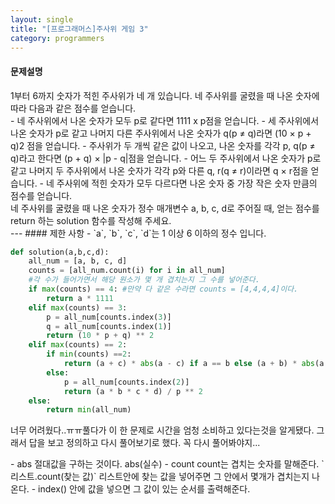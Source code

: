 ```yaml
---
layout: single
title: "[프로그래머스]주사위 게임 3"
category: programmers
---
```

#### 문제설명
<div class = "notice" markdown = "1">
1부터 6까지 숫자가 적힌 주사위가 네 개 있습니다. 네 주사위를 굴렸을 때 나온 숫자에 따라 다음과 같은 점수를 얻습니다.<br/>
- 네 주사위에서 나온 숫자가 모두 p로 같다면 1111 x p점을 얻습니다.
- 세 주사위에서 나온 숫자가 p로 같고 나머지 다른 주사위에서 나온 숫자가 q(p ≠ q)라면 (10 × p + q)2 점을 얻습니다.
- 주사위가 두 개씩 같은 값이 나오고, 나온 숫자를 각각 p, q(p ≠ q)라고 한다면 (p + q) × |p - q|점을 얻습니다.
- 어느 두 주사위에서 나온 숫자가 p로 같고 나머지 두 주사위에서 나온 숫자가 각각 p와 다른 q, r(q ≠ r)이라면 q × r점을 얻습니다.
- 네 주사위에 적힌 숫자가 모두 다르다면 나온 숫자 중 가장 작은 숫자 만큼의 점수를 얻습니다. <br/>네 주사위를 굴렸을 때 나온 숫자가 정수 매개변수 a, b, c, d로 주어질 때, 얻는 점수를 return 하는 solution 함수를 작성해 주세요.
</div>
---
#### 제한 사항
- `a`, `b`, `c`, `d`는 1 이상 6 이하의 정수 입니다.

```python
def solution(a,b,c,d):
    all_num = [a, b, c, d]
    counts = [all_num.count(i) for i in all_num]
    #각 수가 들어가면서 해당 원소가 몇 개 겹치는지 그 수를 넣어준다.
    if max(counts) == 4: #만약 다 같은 수라면 counts = [4,4,4,4]이다.
        return a * 1111
    elif max(counts) == 3:
        p = all_num[counts.index(3)]
        q = all_num[counts.index(1)]
        return (10 * p + q) ** 2
    elif max(counts) == 2:
        if min(counts) ==2:
            return (a + c) * abs(a - c) if a == b else (a + b) * abs(a - b)
        else:
            p = all_num[counts.index(2)]
            return (a * b * c * d) / p ** 2
    else:
        return min(all_num) 
```

너무 어려웠다..ㅠㅠ풀다가 이 한 문제로 시간을 엄청 소비하고 있다는것을 알게됐다.
그래서 답을 보고 정의하고 다시 풀어보기로 했다. 꼭 다시 풀어봐야지...

<div class = "notice" markdown = "1">
- abs
절대값을 구하는 것이다. abs(실수)
- count
count는 겹치는 숫자를 말해준다.
`리스트.count(찾는 값)`
리스트안에 찾는 값을 넣어주면 그 안에서 몇개가 겹치는지 나온다.
- index()
안에 값을 넣으면 그 값이 있는 순서를 출력해준다.
</div>
